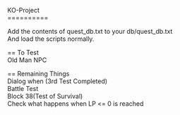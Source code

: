 KO-Project<br>
==========<br>

Add the contents of quest_db.txt to your db/quest_db.txt<br>
And load the scripts normally.<br>

== To Test<br>
Old Man NPC<br>

== Remaining Things<br>
Dialog when (3rd Test Completed)<br>
Battle Test<br>
Block 38(Test of Survival)<br>
Check what happens when LP <= 0 is reached<br>